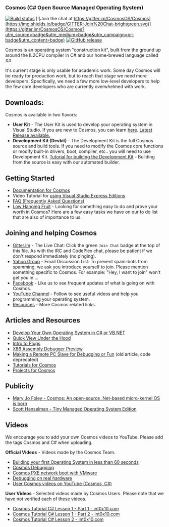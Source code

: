 ### Cosmos (C# Open Source Managed Operating System)

[![Build status](https://ci.appveyor.com/api/projects/status/kust7g5dlnykhkaf/branch/master?svg=true)](https://ci.appveyor.com/project/CosmosOS/cosmos/branch/master)
[![Join the chat at https://gitter.im/CosmosOS/Cosmos](https://img.shields.io/badge/GITTER-Join%20Chat-brightgreen.svg)](https://gitter.im/CosmosOS/Cosmos?utm_source=badge&utm_medium=badge&utm_campaign=pr-badge&utm_content=badge)
[![GitHub release](https://img.shields.io/github/release/CosmosOS/Cosmos.svg)](https://github.com/CosmosOS/Cosmos/releases)

Cosmos is an operating system "construction kit", built from the ground up around the IL2CPU compiler in C# and our home-brewed language called X#.

It's current stage is only usable for academic work. Some day Cosmos will be ready for production work, but to reach that stage we need more developers. Specifically, we need a few more low-level developers to help the few core developers who are currently overwhelmed with work.


Downloads:
---------

Cosmos is available in two flavors:
* **User Kit** - The User Kit is used to develop your operating system in Visual Studio.
  If you are new to Cosmos, you can learn [here](https://github.com/CosmosOS/Cosmos/wiki). [Latest Release available.](https://github.com/CosmosOS/Cosmos/releases/latest)
* **Development Kit (Devkit)** - The Development Kit is the full Cosmos source and build tools.
  If you need to modify the Cosmos core functions or modify built-in drivers, boot, compiler, etc.. you will need to use Development Kit.
  [Tutorial for building the Development Kit](https://github.com/CosmosOS/Cosmos/wiki/Devkit) - Building from the source is easy with our automated builder.


Getting Started
---------

* [Documentation for Cosmos](https://github.com/CosmosOS/Cosmos/wiki)
* Video Tutorial for [using Visual Studio Express Editions](https://www.youtube.com/watch?v=NNl8S2xOtdo)
* [FAQ (Frequently Asked Questions)](https://github.com/CosmosOS/Cosmos/wiki/FAQ)
* [Low Hanging Fruit](https://github.com/CosmosOS/Cosmos/issues?q=is%3Aopen+is%3Aissue+label%3Acomplexity_low+sort%3Acreated-asc) - Looking for something easy to do and prove your worth in Cosmos? Here are a few easy tasks we have on our to do list that are also of importance to us.


Joining and helping Cosmos
---------

* [Gitter.im](https://gitter.im/CosmosOS/Cosmos) - The Live Chat: Click the green `Join Chat` badge at the top of this file. As with the IRC and CodePlex chat, please be patient if we don't respond immediately (no pinging).
* [Yahoo Group](https://tech.groups.yahoo.com/group/Cosmos-Dev) - Email Discussion List: To prevent spam-bots from spamming, we ask you introduce yourself to join. Please mention something specific to Cosmos. For example: "Hey, I want to join" won't get you in....
* [Facebook](http://www.facebook.com/pages/Cosmos-Operating-System/10235842745) - Like us to see frequent updates of what is going on with Cosmos.
* [YouTube Channel](https://www.youtube.com/channel/UCsSKtqjfpSR0B3Ov4cBIarQ/) - Follow to see useful videos and help you programming your operating system.
* [Resources](https://github.com/CosmosOS/Cosmos/wiki/Resources) - More Cosmos related links.


Articles and Resources
---------

* [Develop Your Own Operating System in C# or VB.NET](https://github.com/CosmosOS/Cosmos/wiki/Develop-Your-Own-Operating-System-in-C%23-or-VB.NET)
* [Quick View Under the Hood](https://github.com/CosmosOS/Cosmos/wiki/Quick-look-under-the-hood)
* [Intro to Plugs](https://github.com/CosmosOS/Cosmos/wiki/Intro-to-Plugs)
* [X86 Assembly Debugger Preview](https://github.com/CosmosOS/Cosmos/wiki/Visual-Studio-X86-Assembly-Debugger)
* [Making a Remote PC Slave for Debugging or Fun](http://www.codeproject.com/Articles/413942/Making-a-Remote-PC-Slave-for-Debugging-or-Fun) (old article, code deprecated)
* [Tutorials for Cosmos](https://int0x10.com/forums/forum-22.html)
* [Projects for Cosmos](https://github.com/CosmosOS/Cosmos/wiki/Cosmos-Projects)


Publicity
---------

* [Mary Jo Foley - Cosmos: An open-source .Net-based micro-kernel OS is born](http://www.zdnet.com/blog/microsoft/cosmos-an-open-source-net-based-microkernel-os-is-born/1162)
* [Scott Hanselman - Tiny Managed Operating System Edition](http://www.hanselman.com/blog/TheWeeklySourceCode15TinyManagedOperatingSystemEdition.aspx)


Videos
---------

We encourage you to add your own Cosmos videos to YouTube. Please add the tags Cosmos and C# when uploading.

**Official Videos** - Videos made by the Cosmos Team.

* [Building your first Operating System in less than 60 seconds](http://www.youtube.com/watch?v=k5UPuPCY-5U)
* [Cosmos Debugging](http://www.youtube.com/watch?v=oInLSZia4pQ)
* [Cosmos PXE network boot with VMware](http://www.youtube.com/watch?v=kXwlg-NN8NI)
* [Debugging on real hardware](http://www.youtube.com/watch?v=d_1Bup3TR_M)
* [User Cosmos videos on YouTube (Cosmos, C#)](http://www.youtube.com/results?search_query=cosmos+c%23)

**User Videos** - Selected videos made by Cosmos Users. Please note that we have not verified each of these videos.

* [Cosmos Tutorial C# Lesson 1 - Part 1 - int0x10.com](https://www.youtube.com/watch?v=oKW3BrclAUY)
* [Cosmos Tutorial C# Lesson 1 - Part 2 - int0x10.com](https://www.youtube.com/watch?v=V_Bxq0aGs_A)
* [Cosmos Tutorial C# Lesson 2 - int0x10.com](https://www.youtube.com/watch?v=5Wzp1bGr8o0)

